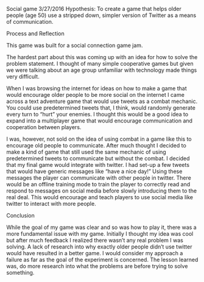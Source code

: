 Social game
3/27/2016
Hypothesis: To create a game that helps older people (age 50) use a stripped down, simpler version of Twitter as a means of communication.

Process and Reflection

This game was built for a social connection game jam.

The hardest part about this was coming up with an idea for how to solve the problem statement. I thought of many simple cooperative games but given we were talking about an age group unfamiliar with technology made things very difficult.

When I was browsing the internet for ideas on how to make a game that would encourage older people to be more social on the internet I came across a text adventure game that would use tweets as a combat mechanic. You could use predetermined tweets that, I think, would randomly generate every turn to “hurt” your enemies. I thought this would be a good idea to expand into a multiplayer game that would encourage communication and cooperation between players.

I was, however, not sold on the idea of using combat in a game like this to encourage old people to communicate. After much thought I decided to make a kind of game that still used the same mechanic of using predetermined tweets to communicate but without the combat. I decided that my final game would integrate with twitter. I had set-up a few tweets that would have generic messages like “have a nice day!” Using these messages the player can communicate with other people in twitter. There would be an offline training mode to train the player to correctly read and respond to messages on social media before slowly introducing them to the real deal. This would encourage and teach players to use social media like twitter to interact with more people.

Conclusion

While the goal of my game was clear and so was how to play it, there was a more fundamental issue with my game. Initially I thought my idea was cool but after much feedback I realized there wasn’t any real problem I was solving. A lack of research into why exactly older people didn’t use twitter would have resulted in a better game. I would consider my approach a failure as far as the goal of the experiment is concerned. The lesson learned was, do more research into what the problems are before trying to solve something.
